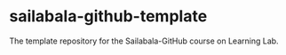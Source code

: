 # sailabala-github-template
The template repository for the Sailabala-GitHub course on Learning Lab.
